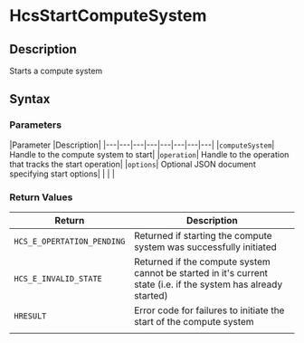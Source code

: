 # HcsStartComputeSystem

## Description
Starts a compute system

## Syntax

### Parameters

|Parameter     |Description|
|---|---|---|---|---|---|---|---| 
|`computeSystem`| Handle to the compute system to start|
|`operation`| Handle to the operation that tracks the start operation|
|`options`| Optional JSON document specifying start options| 
|    |    | 

### Return Values

|Return | Description|
|---|---|
|`HCS_E_OPERTATION_PENDING`|Returned if starting the compute system was successfully initiated|
|`HCS_E_INVALID_STATE`|Returned if the compute system cannot be started in it's current state (i.e. if the system has already started)|
|`HRESULT`|Error code for failures to initiate the start of the compute system|
|     |     |
